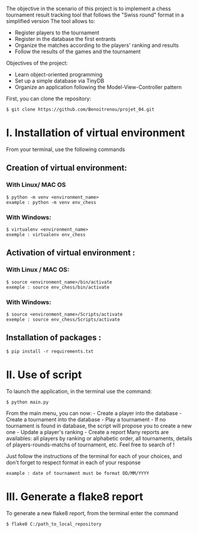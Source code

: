 The objective in the scenario of this project is to implement a chess tournament result tracking tool that follows the "Swiss round" format in a simplified version
The tool allows to:
- Register players to the tournament
- Register in the database the first entrants
- Organize the matches according to the players' ranking and results
- Follow the results of the games and the tournament

Objectives of the project:
- Learn object-oriented programming
- Set up a simple database via TinyDB
- Organize an application following the Model-View-Controller pattern

First, you can clone the repository:

    $ git clone https://github.com/Benoitrenou/projet_04.git    

# I. Installation of virtual environment 

From your terminal, use the following commands

## Creation of virtual environment: 

### With Linux/ MAC OS

    $ python -m venv <environment_name>
    example : python -m venv env_chess
    
### With Windows:
    
    $ virtualenv <environment_name>
    exemple : virtualenv env_chess 
    
## Activation of virtual environment : 

### With Linux / MAC OS:

    $ source <environment_name>/bin/activate
    exemple : source env_chess/bin/activate
   
### With Windows:

    $ source <environment_name>/Scripts/activate
    exemple : source env_chess/Scripts/activate
    
## Installation of packages : 

    $ pip install -r requirements.txt

# II. Use of script

To launch the application, in the terminal use the command:

    $ python main.py

From the main menu, you can now:
    - Create a player into the database
    - Create a tournament into the database
    - Play a tournament - If no tournament is found in database, the script will propose you to create a new one
    - Update a player's ranking
    - Create a report
        Many reports are availables: all players by ranking or alphabetic order, all tournaments, details of players-rounds-matchs of tournament, etc. Feel free to search of !

Just follow the instructions of the terminal for each of your choices, and don't forget to respect format in each of your response

    example : date of tournament must be format DD/MM/YYYY

# III. Generate a flake8 report

To generate a new flake8 report, from the terminal enter the command

    $ flake8 C:/path_to_local_repository